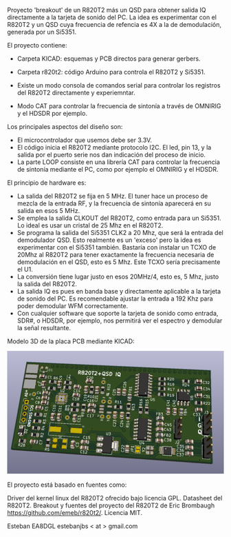 Proyecto 'breakout' de un R820T2 más un QSD para obtener salida IQ directamente a la tarjeta de sonido del PC. La idea es experimentar con el R820T2 y un QSD cuya frecuencia de refencia es 4X a la de demodulación, generada por un Si5351. 

El proyecto contiene:

- Carpeta KICAD: esquemas y PCB directos para generar gerbers.

- Carpeta r820t2: código Arduino para controla el R820T2 y Si5351.

+ Existe un modo consola de comandos serial para controlar los registros del R820T2 directamente y experiemntar.

+ Modo CAT para controlar la frecuencia de sintonía a través de OMNIRIG y el HDSDR por ejemplo.

Los principales aspectos del diseño son:

- El microcontrolador que usemos debe ser 3.3V. 
- El código inicia el R820T2 mediante protocolo I2C. El led, pin 13, y la salida por el puerto serie nos dan indicación del proceso de inicio.
- La parte LOOP consiste en una librería CAT para controlar la frecuencia de sintonía mediante el PC, como por ejemplo el OMNIRIG y el HDSDR.

El principio de hardware es:

- La salida del R820T2 se fija en 5 MHz. El tuner hace un proceso de mezcla de la entrada RF, y la frecuencia de sintonía aparecerá en su salida en esos 5 MHz.
- Se emplea la salida CLKOUT del R820T2, como entrada para un Si5351. Lo ideal es usar un cristal de 25 Mhz en el R820T2.
- Se programa la salida del Si5351 CLK2 a 20 Mhz, que será la entrada del demodulador QSD. Esto realmente es un 'exceso' pero la idea es experimentar con el Si5351 también. Bastaría con instalar un TCXO de 20Mhz al R820T2 para tener exactamente la frecuencia necesaria de demodulación en el QSD, esto es 5 Mhz. Este TCXO sería precisamente el U1. 
- La conversión tiene lugar justo en esos 20MHz/4, esto es, 5 Mhz, justo la salida del R820T2.
- La salida IQ es pues en banda base y directamente aplicable a la tarjeta de sonido del PC. Es recomendable ajustar la entrada a 192 Khz para poder demodular WFM correctamente.
- Con cualquier software que soporte la tarjeta de sonido como entrada, SDR#, o HDSDR, por ejemplo, nos permitirá ver el espectro y demodular la señal resultante.

Modelo 3D de la placa PCB mediante KICAD:

![pcb](pcb.PNG)

El proyecto está basado en fuentes como:

Driver del kernel linux del R820T2 ofrecido bajo licencia GPL.
Datasheet del R820T2.
Breakout y fuentes del proyecto del R820T2 de Eric Brombaugh https://github.com/emeb/r820t2/. Licencia MIT.

Esteban EA8DGL estebanjbs < at > gmail.com
